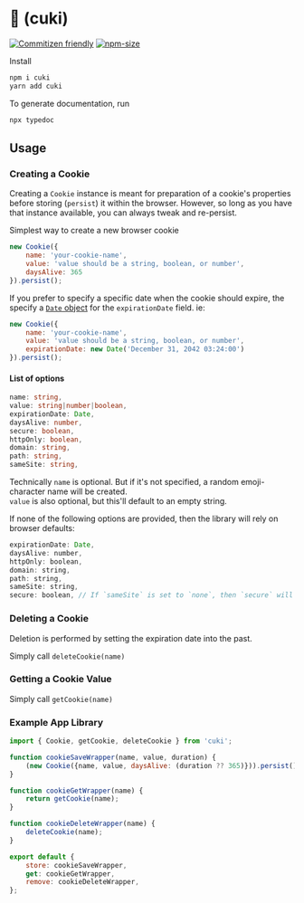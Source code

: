 # 🍪 (cuki)

[![Commitizen friendly](https://img.shields.io/badge/commitizen-friendly-brightgreen.svg?style=flat-square)](http://commitizen.github.io/cz-cli/)
[![npm-size](https://img.shields.io/bundlephobia/min/cuki?style=flat-square)](https://www.npmjs.com/package/cuki)

Install
```sh
npm i cuki
yarn add cuki
```

To generate documentation, run
```sh
npx typedoc
```

## Usage

### Creating a Cookie
Creating a `Cookie` instance is meant for preparation of a cookie's properties before storing (`persist`) it within
the browser. However, so long as you have that instance available, you can always tweak and re-persist.

Simplest way to create a new browser cookie
```js
new Cookie({
    name: 'your-cookie-name',
    value: 'value should be a string, boolean, or number',
    daysAlive: 365
}).persist();
```

If you prefer to specify a specific date when the cookie should expire, the specify a
[`Date` object](https://developer.mozilla.org/en-US/docs/Web/JavaScript/Reference/Global_Objects/Date) for the
`expirationDate` field. ie:
```js
new Cookie({
    name: 'your-cookie-name',
    value: 'value should be a string, boolean, or number',
    expirationDate: new Date('December 31, 2042 03:24:00')
}).persist();
```

#### List of options
```ts
name: string,
value: string|number|boolean,
expirationDate: Date,
daysAlive: number,
secure: boolean,
httpOnly: boolean,
domain: string,
path: string,
sameSite: string,
```

Technically `name` is optional. But if it's not specified, a random emoji-character name will be created.  
`value` is also optional, but this'll default to an empty string.

If none of the following options are provided, then the library will rely on browser defaults:
```js
expirationDate: Date,
daysAlive: number,
httpOnly: boolean,
domain: string,
path: string,
sameSite: string,
secure: boolean, // If `sameSite` is set to `none`, then `secure` will be enabled.
```


### Deleting a Cookie

Deletion is performed by setting the expiration date into the past.

Simply call `deleteCookie(name)`

### Getting a Cookie Value

Simply call `getCookie(name)`

### Example App Library
```js
import { Cookie, getCookie, deleteCookie } from 'cuki';

function cookieSaveWrapper(name, value, duration) {
    (new Cookie({name, value, daysAlive: (duration ?? 365)})).persist();
}

function cookieGetWrapper(name) {
    return getCookie(name);
}

function cookieDeleteWrapper(name) {
    deleteCookie(name);
}

export default {
    store: cookieSaveWrapper,
    get: cookieGetWrapper,
    remove: cookieDeleteWrapper,
};
```

